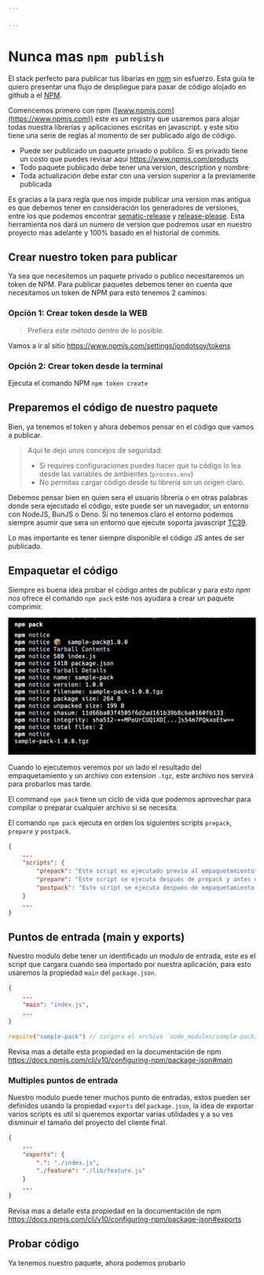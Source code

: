 ```yaml
---

---
```



# Nunca mas `npm publish`

El stack perfecto para publicar tus libarías en [npm](https://www.npmjs.com) sin esfuerzo. Esta guía te quiero presentar una flujo de despliegue para pasar de código alojado en github a el [NPM](https://www.npmjs.com).

Comencemos primero con npm ([www.npmjs.com](https://www.npmjs.com)) este es un registry que usaremos para alojar todas nuestra librerías y aplicaciones escritas en javascript. y este sitio tiene una serie de reglas al momento de ser publicado algo de código.

- Puede ser publicado un paquete privado o publico. Si es privado tiene un costo que puedes revisar aquí https://www.npmjs.com/products
- Todo paquete publicado debe tener una version, description y nombre
- Toda actualización debe estar con una version superior a la previamente publicada

Es gracias a la para regla que nos impide publicar una version mas antigua es que debemos tener en consideración los generadores de versiones, entre los que podemos encontrar [sematic-release](https://github.com/semantic-release/semantic-release) y [release-please](https://github.com/googleapis/release-please). Esta herramienta nos dará un numero de version que podremos usar en nuestro proyecto mas adelante y 100% basado en el historial de commits.

## Crear nuestro token para publicar

Ya sea que necesitemos un paquete privado o publico necesitaremos un token de NPM. Para publicar paquetes debemos tener en cuenta que necesitamos un token de NPM para esto tenemos 2 caminos:

### Opción 1: Crear token desde la WEB

> Prefiera este método dentro de lo posible.

Vamos a ir al sitio https://www.npmjs.com/settings/jondotsoy/tokens 

### Opción 2: Crear token desde la terminal

Ejecuta el comando NPM `npm token create`

## Preparemos el código de nuestro paquete

Bien, ya tenemos el token y ahora debemos pensar en el código que vamos a publicar.

> Aquí te dejo unos concejos de seguridad:
> 
> - Si requires configuraciones puedes hacer que tu código lo lea desde las variables de ambientes (`process.env`)
> - No permitas cargar código desde tu librería sin un origen claro.

Debemos pensar bien en quien sera el usuario librería o en otras palabras donde sera ejecutado el código, este puede ser un navegador, un entorno con NodeJS, BunJS o Deno. Si no tenemos claro el entorno podemos siempre asumir que sera un entorno que ejecute soporta javascript [TC39](https://tc39.es/).

Lo mas importante es tener siempre disponible el código JS antes de ser publicado.

## Empaquetar el código

Siempre es buena idea probar el código antes de publicar y para esto *npm* nos ofrece el comando `npm pack` este nos ayudara a crear un paquete comprimir.

![Ejemplo empaquetar código](make-npm-libraries/assets/sample-npm-pack-on-console.png)

Cuando lo ejecutemos veremos por un lado el resultado del empaquetamiento y un archivo con extension `.tgz`, este archivo nos servirá para probarlos mas tarde.

El command `npm pack` tiene un ciclo de vida que podemos aprovechar para compilar o preparar cualquier archivo si se necesita. 

El comando `npm pack` ejecuta en orden los siguientes scripts `prepack`, `prepare` y `postpack`.

```json
{
    ...
    "scripts": {
        "prepack": "Este script es ejecutado previo al empaquetamiento",
        "prepare": "Este script se ejecuta después de prepack y antes de empaqueta",
        "postpack": "Este script se ejecuta después de empaquetamiento (puede ser util para limpiar archivos)"
    }
    ...
}
```

## Puntos de entrada (main y exports)

Nuestro modulo debe tener un identificado un modulo de entrada, este es el script que cargara cuando sea importado por nuestra aplicación, para esto usaremos la propiedad `main` del `package.json`.

```json
{
    ...
    "main": "index.js",
    ...
}
```

```js
require("sample-pack") // cargara el archivo `node_modules/sample-pack/index.js`
```

Revisa mas a detalle esta propiedad en la documentación de npm https://docs.npmjs.com/cli/v10/configuring-npm/package-json#main

### Multiples puntos de entrada

Nuestro modulo puede tener muchos punto de entradas, estos pueden ser definidos usando la propiedad `exports` del `package.json`, la idea de exportar varios scripts es util si queremos exportar varias utilidades y a su ves disminuir el tamaño del proyecto del cliente final.

```json
{
    ...
    "exports": {
        ".": "./index.js",
        "./feature": "./lib/feature.js"
    }
    ...
}
```

Revisa mas a detalle esta propiedad en la documentación de npm https://docs.npmjs.com/cli/v10/configuring-npm/package-json#exports

## Probar código

Ya tenemos nuestro paquete, ahora podemos probarlo
